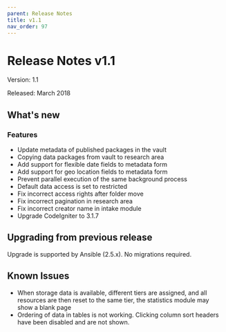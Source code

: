 ```yaml
---
parent: Release Notes
title: v1.1
nav_order: 97
---
```

# Release Notes v1.1

Version: 1.1

Released: March 2018

## What's new
### Features
- Update metadata of published packages in the vault
- Copying data packages from vault to research area
- Add support for flexible date fields to metadata form
- Add support for geo location fields to metadata form
- Prevent parallel execution of the same background process
- Default data access is set to restricted
- Fix incorrect access rights after folder move
- Fix incorrect pagination in research area
- Fix incorrect creator name in intake module
- Upgrade CodeIgniter to 3.1.7

## Upgrading from previous release
Upgrade is supported by Ansible (2.5.x). No migrations required.

## Known Issues
- When storage data is available, different tiers are assigned, and all resources are then reset to the same tier, the statistics module may show a blank page
- Ordering of data in tables is not working. Clicking column sort headers have been disabled and are not shown.
